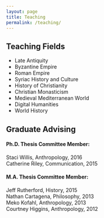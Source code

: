 ```yaml
---
layout: page
title: Teaching
permalink: /teaching/
---
```



## Teaching Fields
* Late Antiquity
* Byzantine Empire
* Roman Empire
* Syriac History and Culture
* History of Christianity
* Christian Monasticism
* Medieval Mediterranean World
* Digital Humanities
* World History


## Graduate Advising 
#### Ph.D. Thesis Committee Member:
Staci Willis, Anthropology, 2016  
Catherine Riley, Communication, 2015  
#### M.A. Thesis Committee Member: 
Jeff Rutherford, History, 2015  
Nathan Cartagena, Philosophy, 2013  
Meko Kofahl, Anthropology, 2013  
Courtney Higgins, Anthropology, 2012  



[jekyll-organization]: https://github.com/jekyll
